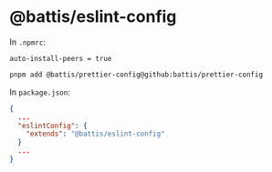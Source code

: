 # @battis/eslint-config

In `.npmrc`:

```
auto-install-peers = true
```

```bash
pnpm add @battis/prettier-config@github:battis/prettier-config
```

In `package.json`:

```json
{
  ...
  "eslintConfig": {
    "extends": "@battis/eslint-config"
  }
  ...
}
```
